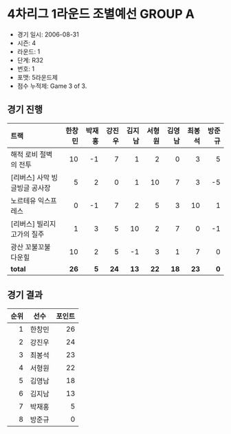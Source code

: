 # 4차리그 1라운드 조별예선 GROUP A

- 경기 일시: 2006-08-31
- 시즌: 4
- 라운드: 1
- 단계: R32
- 번호: 1
- 포맷: 5라운드제
- 점수 누적제: Game 3 of 3.





## 경기 진행

| 트랙 | 한창민 | 박재홍 | 강진우 | 김지남 | 서형원 | 김영남 | 최봉석 | 방준규 |
|:---|---:|---:|---:|---:|---:|---:|---:|---:|
| 해적 로비 절벽의 전투 | 10 | -1 | 7 | 1 | 2 | 0 | 3 | 5 |
| [리버스] 사막 빙글빙글 공사장 | 5 | 2 | 0 | 1 | 10 | 7 | 3 | -5 |
| 노르테유 익스프레스 | 0 | -1 | 7 | 2 | 5 | 3 | 10 | 1 |
| [리버스] 빌리지 고가의 질주 | 1 | 3 | 5 | 10 | 2 | 7 | 0 | -1 |
| 광산 꼬불꼬불 다운힐 | 10 | 2 | 5 | -1 | 3 | 1 | 7 | 0 |
| __total__ | __26__ | __5__ | __24__ | __13__ | __22__ | __18__ | __23__ | __0__ |




## 경기 결과

| 순위 | 선수 | 포인트 |
|---:|:---:|---:|
| 1 | 한창민 | 26 |
| 2 | 강진우 | 24 |
| 3 | 최봉석 | 23 |
| 4 | 서형원 | 22 |
| 5 | 김영남 | 18 |
| 6 | 김지남 | 13 |
| 7 | 박재홍 | 5 |
| 8 | 방준규 | 0 |

